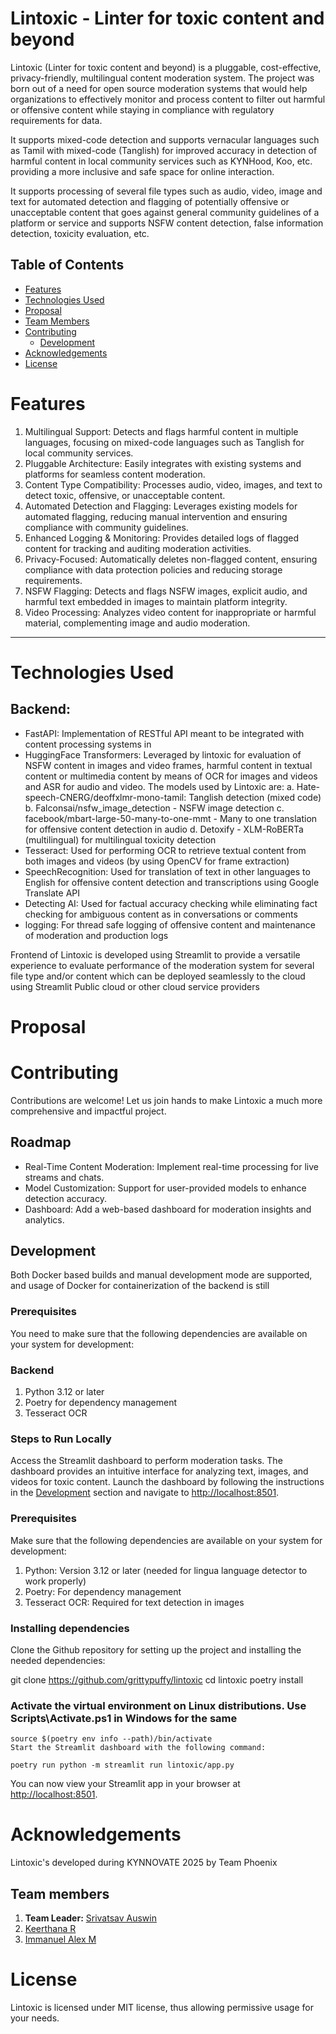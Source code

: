 # Lintoxic - Linter for toxic content and beyond

Lintoxic (Linter for toxic content and beyond) is a pluggable, cost-effective, privacy-friendly, multilingual content moderation system. The project was born out of a need for open source moderation systems that would help organizations to effectively monitor and process content to filter out harmful or offensive content while staying in compliance with regulatory requirements for data.

It supports mixed-code detection and supports vernacular languages such as Tamil with mixed-code (Tanglish) for improved accuracy in detection of harmful content in local community services such as KYNHood, Koo, etc. providing a more inclusive and safe space for online interaction.

It supports processing of several file types such as audio, video, image and text for automated detection and flagging of potentially offensive or unacceptable content that goes against general community guidelines of a platform or service and supports NSFW content detection, false information detection, toxicity evaluation, etc.

## **Table of Contents**
- [Features](#features)
- [Technologies Used](#technologies-used)
- [Proposal](#proposal)
- [Team Members](#team-members)
- [Contributing](#contributing)
   - [Development](#development)
- [Acknowledgements](#acknowledgements)
- [License](#license)


# Features
1. Multilingual Support: Detects and flags harmful content in multiple languages, focusing on mixed-code languages such as Tanglish for local community services.
2. Pluggable Architecture: Easily integrates with existing systems and platforms for seamless content moderation.
3. Content Type Compatibility: Processes audio, video, images, and text to detect toxic, offensive, or unacceptable content.
4. Automated Detection and Flagging: Leverages existing models for automated flagging, reducing manual intervention and ensuring compliance with community guidelines.
5. Enhanced Logging & Monitoring: Provides detailed logs of flagged content for tracking and auditing moderation activities.
6. Privacy-Focused: Automatically deletes non-flagged content, ensuring compliance with data protection policies and reducing storage requirements.
7. NSFW Flagging: Detects and flags NSFW images, explicit audio, and harmful text embedded in images to maintain platform integrity.
8. Video Processing: Analyzes video content for inappropriate or harmful material, complementing image and audio moderation.

---

# Technologies Used

## Backend:
- FastAPI: Implementation of RESTful API meant to be integrated with content processing systems in 
- HuggingFace Transformers: Leveraged by lintoxic for evaluation of NSFW content in images and video frames, harmful content in textual content or multimedia content by means of OCR for images and videos and ASR for audio and video. The models used by Lintoxic are:
  a. Hate-speech-CNERG/deoffxlmr-mono-tamil: Tanglish detection (mixed code)
  b. Falconsai/nsfw_image_detection - NSFW image detection
  c. facebook/mbart-large-50-many-to-one-mmt - Many to one translation for offensive content detection in audio
  d. Detoxify - XLM-RoBERTa (multilingual) for multilingual toxicity detection
- Tesseract: Used for performing OCR to retrieve textual content from both images and videos (by using OpenCV for frame extraction)
- SpeechRecognition: Used for translation of text in other languages to English for offensive content detection and transcriptions using Google Translate API
- Detecting AI: Used for factual accuracy checking while eliminating fact checking for ambiguous content as in conversations or comments
- logging: For thread safe logging of offensive content and maintenance of moderation and production logs

Frontend of Lintoxic is developed using Streamlit to provide a versatile experience to evaluate performance of the moderation system for several file type and/or content which can be deployed seamlessly to the cloud using Streamlit Public cloud or other cloud service providers

# Proposal

# Contributing

Contributions are welcome! Let us join hands to make Lintoxic a much more comprehensive and impactful project.

## Roadmap

- Real-Time Content Moderation: Implement real-time processing for live streams and chats.
- Model Customization: Support for user-provided models to enhance detection accuracy.
- Dashboard: Add a web-based dashboard for moderation insights and analytics.

## Development

Both Docker based builds and manual development mode are supported, and usage of Docker for containerization of the backend is still 

### Prerequisites

You need to make sure that the following dependencies are available on your system for development:

### Backend

1. Python 3.12 or later
2. Poetry for dependency management
3. Tesseract OCR

### Steps to Run Locally

Access the Streamlit dashboard to perform moderation tasks. The dashboard provides an intuitive interface for analyzing text, images, and videos for toxic content. Launch the dashboard by following the instructions in the [Development](#development) section and navigate to [http://localhost:8501](http://localhost:8501).

### Prerequisites

Make sure that the following dependencies are available on your system for development:

1. Python: Version 3.12 or later (needed for lingua language detector to work properly)
2. Poetry: For dependency management
3. Tesseract OCR: Required for text detection in images

### Installing dependencies

Clone the Github repository for setting up the project and installing the needed dependencies:

git clone https://github.com/grittypuffy/lintoxic
cd lintoxic
poetry install


### Activate the virtual environment on Linux distributions. Use Scripts\Activate.ps1 in Windows for the same

```
source $(poetry env info --path)/bin/activate
Start the Streamlit dashboard with the following command:

poetry run python -m streamlit run lintoxic/app.py
```
You can now view your Streamlit app in your browser at [http://localhost:8501](http://localhost:8501).


# Acknowledgements

Lintoxic's developed during KYNNOVATE 2025 by Team Phoenix

## Team members

1. **Team Leader:** [Srivatsav Auswin](https://github.com/Sak1012)
2. [Keerthana R](https://github.com/grittypuffy)
3. [Immanuel Alex M](https://github.com/Alex03Immanuel)

# License

Lintoxic is licensed under MIT license, thus allowing permissive usage for your needs.
